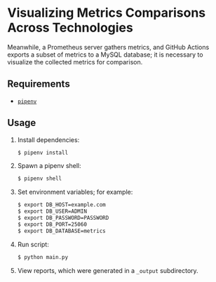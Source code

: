 # Visualizing Metrics Comparisons Across Technologies

Meanwhile, a Prometheus server gathers metrics, and GitHub Actions exports a subset of metrics to a MySQL database; it is necessary to visualize the collected metrics for comparison.

## Requirements

- [`pipenv`](https://github.com/pypa/pipenv)

## Usage

1. Install dependencies:

    ```sh
    $ pipenv install
    ```

2. Spawn a pipenv shell:

   ```sh
   $ pipenv shell
   ```

3. Set environment variables; for example:

   ```sh
   $ export DB_HOST=example.com
   $ export DB_USER=ADMIN
   $ export DB_PASSWORD=PASSWORD
   $ export DB_PORT=25060
   $ export DB_DATABASE=metrics
   ```

4. Run script:

   ```sh
   $ python main.py
   ```

5. View reports, which were generated in a `_output` subdirectory.
